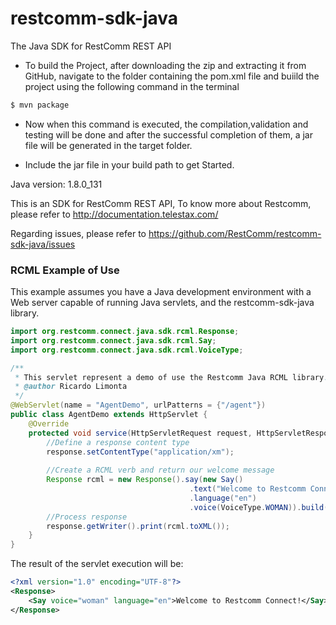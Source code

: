 # restcomm-sdk-java
The Java SDK for RestComm REST API

- To build the Project, after downloading the zip and extracting it from GitHub, navigate to the folder containing the pom.xml 
file and buiild the project using the following command in the terminal

```sh
$ mvn package
```
- Now when this command is executed, the compilation,validation and testing will be done and after the successful completion of them, a jar file will be generated in the target folder.

- Include the jar file in your build path to get Started.

Java version: 1.8.0_131

This is an SDK for RestComm REST API,
To know more about Restcomm, please refer to http://documentation.telestax.com/

Regarding issues, please refer to https://github.com/RestComm/restcomm-sdk-java/issues 

### RCML Example of Use

This example assumes you have a Java development environment with a Web server capable of running Java servlets, and the restcomm-sdk-java library.

```java
import org.restcomm.connect.java.sdk.rcml.Response;
import org.restcomm.connect.java.sdk.rcml.Say;
import org.restcomm.connect.java.sdk.rcml.VoiceType;

/**
 * This servlet represent a demo of use the Restcomm Java RCML library.
 * @author Ricardo Limonta
 */
@WebServlet(name = "AgentDemo", urlPatterns = {"/agent"})
public class AgentDemo extends HttpServlet {
    @Override
    protected void service(HttpServletRequest request, HttpServletResponse response) throws ServletException, IOException {
        //Define a response content type
        response.setContentType("application/xm");
        
        //Create a RCML verb and return our welcome message
        Response rcml = new Response().say(new Say()
                                        .text("Welcome to Restcomm Connect!")
                                        .language("en")
                                        .voice(VoiceType.WOMAN)).build();
        //Process response
        response.getWriter().print(rcml.toXML());
    }
}
```


The result of the servlet execution will be:

```xml
<?xml version="1.0" encoding="UTF-8"?>
<Response>
    <Say voice="woman" language="en">Welcome to Restcomm Connect!</Say>
</Response>
```
